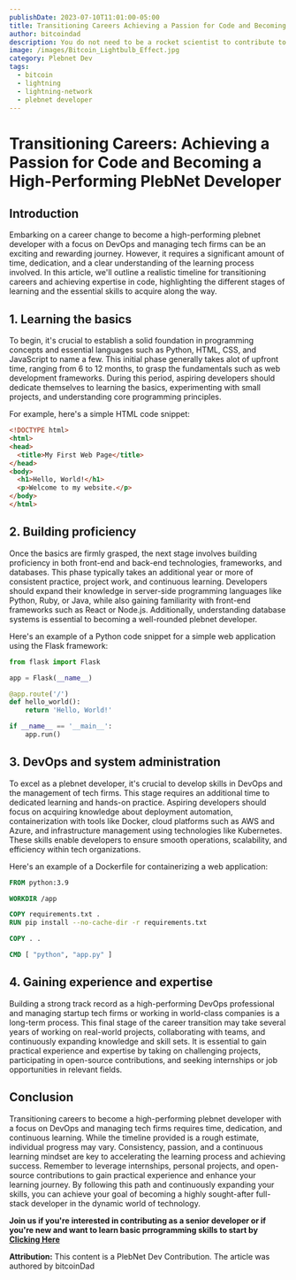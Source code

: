 ```yaml
---
publishDate: 2023-07-10T11:01:00-05:00
title: Transitioning Careers Achieving a Passion for Code and Becoming a High-Performing Full-Stack Developer
author: bitcoindad
description: You do not need to be a rocket scientist to contribute to bitcoin, and learning to code is more about repetition creating daily habit versus being the smartest developer in the room it takes Proof of Work to become a reputable dev. 
image: /images/Bitcoin_Lightbulb_Effect.jpg
category: Plebnet Dev
tags:
  - bitcoin
  - lightning
  - lightning-network
  - plebnet developer
---
```

# Transitioning Careers: Achieving a Passion for Code and Becoming a High-Performing PlebNet Developer

## Introduction
Embarking on a career change to become a high-performing plebnet developer with a focus on DevOps and managing tech firms can be an exciting and rewarding journey. However, it requires a significant amount of time, dedication, and a clear understanding of the learning process involved. In this article, we'll outline a realistic timeline for transitioning careers and achieving expertise in code, highlighting the different stages of learning and the essential skills to acquire along the way.

## 1. Learning the basics
To begin, it's crucial to establish a solid foundation in programming concepts and essential languages such as Python, HTML, CSS, and JavaScript to name a few. This initial phase generally takes alot of upfront time, ranging from 6 to 12 months, to grasp the fundamentals such as web development frameworks. During this period, aspiring developers should dedicate themselves to learning the basics, experimenting with small projects, and understanding core programming principles.

For example, here's a simple HTML code snippet:

```html
<!DOCTYPE html>
<html>
<head>
  <title>My First Web Page</title>
</head>
<body>
  <h1>Hello, World!</h1>
  <p>Welcome to my website.</p>
</body>
</html>
```

## 2. Building proficiency
Once the basics are firmly grasped, the next stage involves building proficiency in both front-end and back-end technologies, frameworks, and databases. This phase typically takes an additional year or more of consistent practice, project work, and continuous learning. Developers should expand their knowledge in server-side programming languages like Python, Ruby, or Java, while also gaining familiarity with front-end frameworks such as React or Node.js. Additionally, understanding database systems is essential to becoming a well-rounded plebnet developer.

Here's an example of a Python code snippet for a simple web application using the Flask framework:

```python
from flask import Flask

app = Flask(__name__)

@app.route('/')
def hello_world():
    return 'Hello, World!'

if __name__ == '__main__':
    app.run()
```

## 3. DevOps and system administration
To excel as a plebnet developer, it's crucial to develop skills in DevOps and the management of tech firms. This stage requires an additional time to dedicated learning and hands-on practice. Aspiring developers should focus on acquiring knowledge about deployment automation, containerization with tools like Docker, cloud platforms such as AWS and Azure, and infrastructure management using technologies like Kubernetes. These skills enable developers to ensure smooth operations, scalability, and efficiency within tech organizations.

Here's an example of a Dockerfile for containerizing a web application:

```Dockerfile
FROM python:3.9

WORKDIR /app

COPY requirements.txt .
RUN pip install --no-cache-dir -r requirements.txt

COPY . .

CMD [ "python", "app.py" ]
```

## 4. Gaining experience and expertise
Building a strong track record as a high-performing DevOps professional and managing startup tech firms or working in world-class companies is a long-term process. This final stage of the career transition may take several years of working on real-world projects, collaborating with teams, and continuously expanding knowledge and skill sets. It is essential to gain practical experience and expertise by taking on challenging projects, participating in open-source contributions, and seeking internships or job opportunities in relevant fields.

## Conclusion
Transitioning careers to become a high-performing plebnet developer with a focus on DevOps and managing tech firms requires time, dedication, and continuous learning. While the timeline provided is a rough estimate, individual progress may vary. Consistency, passion, and a continuous learning mindset are key to accelerating the learning process and achieving success. Remember to leverage internships, personal projects, and open-source contributions to gain practical experience and enhance your learning journey. By following this path and continuously expanding your skills, you can achieve your goal of becoming a highly sought-after full-stack developer in the dynamic world of technology.

**Join us if you're interested in contributing as a senior developer or if you're new and want to learn basic prrogramming skills to start by [Clicking Here](https://plebnet.dev)**

**Attribution:** This content is a PlebNet Dev Contribution. The article was authored by bitcoinDad